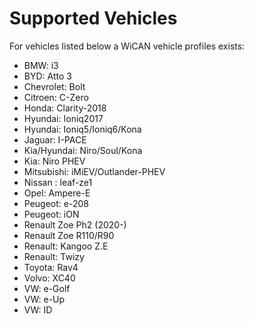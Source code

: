 <!--
================================================================
THIS FILE WAS GENERATED! DO NOT UPDATE OR YOUR CHANGES ARE LOST!
================================================================
-->
# Supported Vehicles
For vehicles listed below a WiCAN vehicle profiles exists:
- BMW: i3
- BYD: Atto 3
- Chevrolet: Bolt
- Citroen: C-Zero
- Honda: Clarity-2018
- Hyundai: Ioniq2017
- Hyundai: Ioniq5/Ioniq6/Kona
- Jaguar: I-PACE
- Kia/Hyundai: Niro/Soul/Kona
- Kia: Niro PHEV
- Mitsubishi: iMiEV/Outlander-PHEV
- Nissan : leaf-ze1
- Opel: Ampere-E
- Peugeot: e-208
- Peugeot: iON
- Renault Zoe Ph2 (2020-)
- Renault Zoe R110/R90
- Renault: Kangoo Z.E
- Renault: Twizy
- Toyota: Rav4
- Volvo: XC40
- VW: e-Golf
- VW: e-Up
- VW: ID

